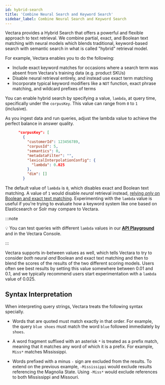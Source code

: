 ```yaml
---
id: hybrid-search
title: 'Combine Neural Search and Keyword Search'
sidebar_label: Combine Neural Search and Keyword Search
---
```


Vectara provides a Hybrid Search that offers a powerful and flexible approach 
to text retrieval. We combine partial, exact, and Boolean text matching with 
neural models which blends traditional, keyword-based search with 
semantic search in what is called "hybrid" retrieval model.

For example, Vectara enables you to do the following:
- Include exact keyword matches for occasions where a search
term was absent from Vectara's training data (e.g. product SKUs)
- Disable neural retrieval entirely, and instead use exact term matching
- Incorporate typical keyword modifiers like a `NOT` function, exact phrase
matching, and wildcard prefixes of terms

You can enable hybrid search by specifying a value, `lambda`, at
query time, specifically under the `corpusKey`. This value can range 
from `0` to `1` (inclusive).

As you ingest data and run queries, adjust the lambda
value to achieve the perfect balance in answer quality. 

```json
      "corpusKey": [
        {
          "customerId": 123456789,
          "corpusId": 5,
          "semantics": 0,
          "metadataFilter": "",
          "lexicalInterpolationConfig": {
            "lambda": 0.025
          },
          "dim": []
        }
```

The default value of `lambda` is `0`, which disables exact and Boolean text
matching. A value of `1` would disable _neural_ retrieval instead, [relying _only_ on
Boolean and exact text matching](/docs/learn/enable-keyword-text-matching). Experimenting with 
the `lambda` value is useful if you're trying to evaluate how a keyword system like one based on 
Elasticsearch or Solr may compare to Vectara.

:::note

:bulb:
You can test queries with different `lambda` values in 
our [**API Playground**](/docs/1.0/rest-api/query) and in the Vectara Console.

:::

Vectara supports in-between values as well, which tells Vectara to try to
consider _both_ neural _and_ Boolean and exact text matching and then to blend
the scores of the results of the two different scoring models. Users often see
best results by setting this value somewhere between 0.01 and 0.1, and we
typically recommend users start experimentation with a `lambda` value of 0.025.

## Syntax Interpretation

When interpreting query strings, Vectara treats the following syntax specially.

* Words that are quoted must match exactly in that order. For example, the
query `blue shoes` must match the word `blue` followed immediately by `shoes`.

* A word fragment suffixed with an asterisk `*` is treated as a prefix match, 
meaning that it matches any word of which it is a prefix. For example, 
`Miss*` matches Mississippi.

* Words prefixed with a minus `-` sign are excluded from the results. To extend 
on the previous example, `-Mississippi` would exclude results referencing the 
Magnolia State. Using `-Miss*` would exclude references to both 
Mississippi and Missouri.
